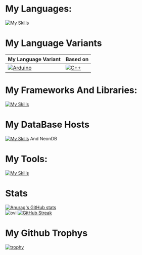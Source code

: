 
# My Languages:
[![My Skills](https://skillicons.dev/icons?i=js,html,css,cs,php,mysql,python,ts,md,cpp,postgres)](https://skillicons.dev)

# My Language Variants
| My Language Variant | Based on       |
|----------------------|-------------------|
| [![Arduino](https://skillicons.dev/icons?i=arduino)](https://skillicons.dev)  | [![C++](https://skillicons.dev/icons?i=cpp)](https://skillicons.dev)    |


# My Frameworks And Libraries:
[![My Skills](https://skillicons.dev/icons?i=laravel,nextjs,react,wordpress,dotnet,tailwind,flask,prisma,threejs,selenium)](https://skillicons.dev)

# My DataBase Hosts
[![My Skills](https://skillicons.dev/icons?i=supabase)](https://skillicons.dev) And NeonDB

# My Tools:
[![My Skills](https://skillicons.dev/icons?i=blender,figma,vscode,discord,docker,gmail,github,git,pnpm,pycharm,windows,unity)](https://skillicons.dev)

# Stats
[![Anurag's GitHub stats](https://github-readme-stats.vercel.app/api?username=Pascal-Benink&show_icons=true&theme=radical)](https://github.com/anuraghazra/github-readme-stats)\
<img src="https://github-readme-stats.vercel.app/api/top-langs?username=Pascal-Benink&show_icons=true&locale=en&layout=compact&theme=chartreuse-dark" alt="ovi" />
[![GitHub Streak](https://streak-stats.demolab.com?user=Pascal-Benink&theme=monokai&hide_border=false)](https://git.io/streak-stats)

# My Github Trophys
[![trophy](https://github-profile-trophy.vercel.app/?username=Pascal-Benink&theme=monokai)](https://github.com/ryo-ma/github-profile-trophy)
